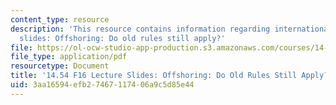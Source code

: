 ```yaml
---
content_type: resource
description: 'This resource contains information regarding international trade lecture
  slides: Offshoring: Do old rules still apply?'
file: https://ol-ocw-studio-app-production.s3.amazonaws.com/courses/14-54-international-trade-fall-2016/3aa16594efb27467117406a9c5d85e44_MIT14_54F16_Lecture_25.pdf
file_type: application/pdf
resourcetype: Document
title: '14.54 F16 Lecture Slides: Offshoring: Do Old Rules Still Apply?'
uid: 3aa16594-efb2-7467-1174-06a9c5d85e44
---
```

